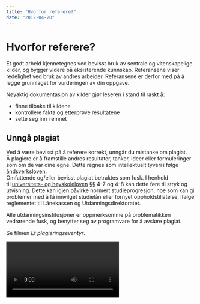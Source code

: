 ```yaml
---
title: "Hvorfor referere?"
date: "2012-04-20"
---
```


# Hvorfor referere?

Et godt arbeid kjennetegnes ved bevisst bruk av sentrale og vitenskapelige kilder, og bygger videre på eksisterende kunnskap. Referansene viser redelighet ved bruk av andres arbeider. Referansene er derfor med på å legge grunnlaget for vurderingen av din oppgave.

Nøyaktig dokumentasjon av kilder gjør leseren i stand til raskt å:

- finne tilbake til kildene
- kontrollere fakta og etterprøve resultatene
- sette seg inn i emnet

## Unngå plagiat

Ved å være bevisst på å referere korrekt, unngår du mistanke om plagiat.  
Å plagiere er å framstille andres resultater, tanker, ideer eller formuleringer som om de var dine egne. Dette regnes som intellektuelt tyveri i følge [åndsverksloven](https://www.lovdata.no/all/hl-19610512-002.html).  
Omfattende og/eller bevisst plagiat betraktes som fusk. I henhold til [universitets- og høyskoleloven](https://www.lovdata.no/all/nl-20050401-015.html) §§ 4-7 og 4-8 kan dette føre til stryk og utvisning. Dette kan igjen påvirke normert studieprogresjon, noe som kan gi problemer med å få innvilget studielån eller fornyet oppholdstillatelse, ifølge reglementet til Lånekassen og Utdanningsdirektoratet.

Alle utdanningsinstitusjoner er oppmerksomme på problematikken vedrørende fusk, og benytter seg av programvare for å avsløre plagiat.

Se filmen _Et plagieringseventyr_.

<Video id="Mwbw9KF-ACY" />

## Veiledere og andre støttespillere

I en oppgave er det viktig å nevne alle som har bidratt til arbeidet på ulike måter, ikke bare skriftlige kilder. Det kan for eksempel være veiledere eller personer/institusjoner som har bidratt med innspill, penger eller utstyr. Disse nevnes foran i oppgaven, gjerne i et forord, og ikke i referanselisten.
